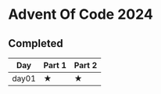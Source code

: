 # Advent Of Code 2024

## Completed

| Day | Part 1 | Part 2 |
| --- | ------ | ------ |
| day01 | ★ | ★  || day02 | ★ | ★  |